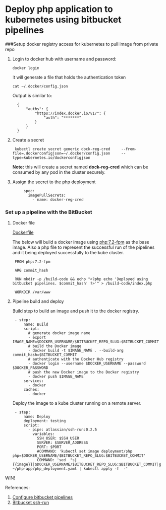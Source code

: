 # Deploy php application to kubernetes using bitbucket pipelines


###Setup docker registry access for kubernetes to pull image from private repo

1) Login to docker hub with username and password:
    
    ```docker login```

   It will generate a file that holds the authentication token
   
    ```cat ~/.docker/config.json```
    
   Output is similar to:
   
         {
             "auths": {
                 "https://index.docker.io/v1/": {
                     "auth": "*******"
                 }
             }
         }

2) Create a secret

        kubectl create secret generic dock-reg-cred     --from-file=.dockerconfigjson=~/.docker/config.json     --type=kubernetes.io/dockerconfigjson

    **Note:** this will create a secret named **dock-reg-cred** which can be consumed by any pod in the cluster securely.

3) Assign the secret to the php deployment

            spec:
              imagePullSecrets:
                - name: docker-reg-cred


### Set up a pipeline with the BitBucket
   
   
1) Docker file
   
    [Dockerfile](Dockerfile)
        
    The below will build a docker image using [php:7.2-fpm](https://hub.docker.com/_/php) as the base image.
    Also a php file to represent the successful run of the pipelines and it being deployed successfully to the kube cluster.
         
        FROM php:7.2-fpm
        
        ARG commit_hash
        
        RUN mkdir -p /build-code && echo "<?php echo 'Deployed using bitbucket pipelines. $commit_hash' ?>'" > /build-code/index.php
        
        WORKDIR /var/www

2) Pipeline build and deploy

      Build step to build an image and push it to the docker registry.

        - step:
            name: Build
            script:
              # generate docker image name
              - export IMAGE_NAME=$DOCKER_USERNAME/$BITBUCKET_REPO_SLUG:$BITBUCKET_COMMIT
              # build the Docker image
              - docker build -t $IMAGE_NAME . --build-arg commit_hash=$BITBUCKET_COMMIT
              # authenticate with the Docker Hub registry
              - docker login --username $DOCKER_USERNAME --password $DOCKER_PASSWORD
              # push the new Docker image to the Docker registry
              - docker push $IMAGE_NAME
            services:
              - docker
            caches:
              - docker
              
      Deploy the image to a kube cluster running on a remote server.        
              
        - step:
            name: Deploy
            deployment: testing
            script:
              - pipe: atlassian/ssh-run:0.2.5
                variables:
                  SSH_USER: $SSH_USER
                  SERVER: $SERVER_ADDRESS
                  PORT: $PORT
                  #COMMAND: 'kubectl set image deployment/php php=$DOCKER_USERNAME/$BITBUCKET_REPO_SLUG:$BITBUCKET_COMMIT'
                  COMMAND: 'sed  "s|{{image}}|$DOCKER_USERNAME/$BITBUCKET_REPO_SLUG:$BITBUCKET_COMMIT|g" ~/php-app/php_deployment.yaml | kubectl apply -f  -'
 


WIN!

References:

1) [Configure bitbucket pipelines](https://confluence.atlassian.com/bitbucket/configure-bitbucket-pipelines-yml-792298910.html)
2) [Bitbucket ssh-run](https://bitbucket.org/atlassian/ssh-run)